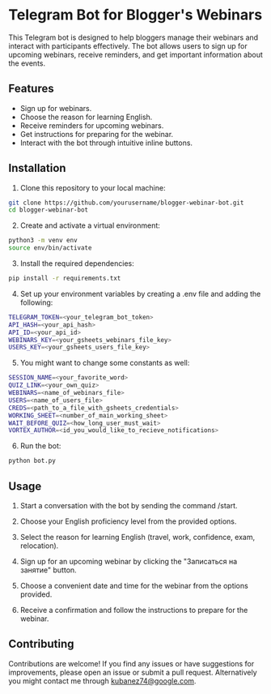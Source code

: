 # Telegram Bot for Blogger's Webinars

This Telegram bot is designed to help bloggers manage their webinars and interact with participants effectively. The bot allows users to sign up for upcoming webinars, receive reminders, and get important information about the events.

## Features

- Sign up for webinars.
- Choose the reason for learning English.
- Receive reminders for upcoming webinars.
- Get instructions for preparing for the webinar.
- Interact with the bot through intuitive inline buttons.

## Installation

1. Clone this repository to your local machine:

```bash
git clone https://github.com/yourusername/blogger-webinar-bot.git
cd blogger-webinar-bot
```
2. Create and activate a virtual environment:
```bash
python3 -m venv env
source env/bin/activate
```
3. Install the required dependencies:
```bash
pip install -r requirements.txt
```
4. Set up your environment variables by creating a .env file and adding the following:
```bash
TELEGRAM_TOKEN=<your_telegram_bot_token>
API_HASH=<your_api_hash>
API_ID=<your_api_id>
WEBINARS_KEY=<your_gsheets_webinars_file_key>
USERS_KEY=<your_gsheets_users_file_key>
```
5. You might want to change some constants as well:
```bash
SESSION_NAME=<your_favorite_word>
QUIZ_LINK=<your_own_quiz>
WEBINARS=<name_of_webinars_file>
USERS=<name_of_users_file>
CREDS=<path_to_a_file_with_gsheets_credentials>
WORKING_SHEET=<number_of_main_working_sheet>
WAIT_BEFORE_QUIZ=<how_long_user_must_wait>
VORTEX_AUTHOR=<id_you_would_like_to_recieve_notifications>
```
6. Run the bot:
```bash
python bot.py
```

## Usage
1. Start a conversation with the bot by sending the command /start.

2. Choose your English proficiency level from the provided options.

3. Select the reason for learning English (travel, work, confidence, exam, relocation).

4. Sign up for an upcoming webinar by clicking the "Записаться на занятие" button.

5. Choose a convenient date and time for the webinar from the options provided.

6. Receive a confirmation and follow the instructions to prepare for the webinar.

## Contributing

Contributions are welcome! If you find any issues or have suggestions for improvements, please open an issue or submit a pull request. Alternatively you might contact me through [kubanez74@google.com](mailto:kubanez74@google.com).
